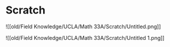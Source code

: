 # Scratch

![[old/Field Knowledge/UCLA/Math 33A/Scratch/Untitled.png]]

![[old/Field Knowledge/UCLA/Math 33A/Scratch/Untitled 1.png]]
